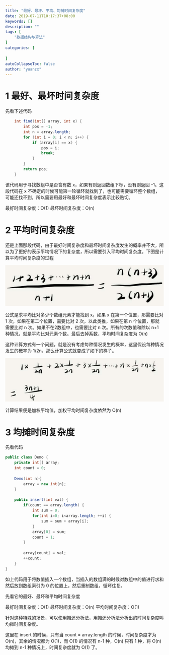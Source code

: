 ```yaml
---
title: "最好、最坏、平均、均摊时间复杂度"
date: 2019-07-11T10:17:37+08:00
keywords: []
description: ""
tags: [
    "数据结构与算法"
]
categories: [

]
autoCollapseToc: false
author: "yuanzx"
---
```


# 1 最好、最坏时间复杂度

先看下述代码

```java
    int find(int[] array, int x) {
        int pos = -1;
        int n = array.length;
        for (int i = 0; i < n; i++) {
            if (array[i] == x) {
                pos = i;
                break;
            }
        }
        return pos;
    }
```

该代码用于寻找数组中是否含有数 x，如果有则返回数组下标，没有则返回 -1。这段代码在 x 不确定的时候可能第一轮循环就找到了，也可能需要循环整个数组，可能还找不到，所以需要用最好和最坏时间复杂度表示比较贴切。

最好时间复杂度：O(1)
最坏时间复杂度：O(n)

# 2 平均时间复杂度

还是上面那段代码，由于最好时间复杂度和最坏时间复杂度发生的概率并不大，所以为了更好的表示平均情况下的复杂度，所以需要引入平均时间复杂度。下图是计算平均时间复杂度的过程

![计算平均时间复杂度的过程](/media/algorithms/4.png)

公式是求平均比对多少个数组元素才能找到 x。如果 x 在第一个位置，那需要比对 1 次，如果在第二个位置，需要比对 2 次，以此类推，如果在第 n 个位置，那就需要比对 n 次。如果不在2数组中，也需要比对 n 次。所有的次数值和除以 n+1 种情况，就是平均比对元素个数。最后去掉系数，平均时间复杂度为 O(n)

这种计算方式有一个问题，就是没有考虑每种情况发生的概率，这里假设每种情况发生的概率为 1/2n，那么计算公式就变成了如下的样子。

![计算平均时间复杂度的过程](/media/algorithms/5.png)

计算结果便是加权平均值，加权平均时间复杂度依然为 O(n)

# 3 均摊时间复杂度

先看代码

```java
public class Demo {
    private int[] array;
    int count = 0;

    Demo(int n){
        array = new int[n];
    }

    public insert(int val) {
        if(count == array.length) {
            int sum = 0;
            for(int i=0; i<array.length; ++i) {
                sum = sum + array[i];
            }
            array[0] = sum;
            count = 1;
        }

        array[count] = val;
        ++count;
    }
}
```

如上代码用于将数值插入一个数组，当插入的数组满的时候对数组中的值进行求和然后放到数组索引为 0 的位置上，然后重制数组，循环往复。

先看它的最好、最坏和平均时间复杂度

最好时间复杂度：O(1)
最坏时间复杂度：O(n)
平均时间复杂度：O(1)

针对这种特殊的场景，可以使用摊还分析法，用摊还分析法分析出的时间复杂度叫均摊时间复杂度。

这里在 insert 的时候，只有当 count = array.length 的时候，时间复杂度才为 O(n)，其余的情况都为 O(1)，而 O(1) 的情况有 n-1 种，O(n) 只有 1 种，将 O(n) 均摊到 n-1 种情况上，时间复杂度就为 O(1) 了。